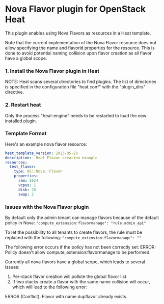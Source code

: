 Nova Flavor plugin for OpenStack Heat
=====================================

This plugin enables using Nova Flavors as resources in a Heat template.

Note that the current implementation of the Nova Flavor resource does not
allow specifying the name and flavorid properties for the resource.
This is done to avoid potential naming collision upon flavor creation as
all flavor have a global scope.

### 1. Install the Nova Flavor plugin in Heat

NOTE: Heat scans several directories to find plugins. The list of directories
is specified in the configuration file "heat.conf" with the "plugin_dirs"
directive.

### 2. Restart heat

Only the process "heat-engine" needs to be restarted to load the new installed
plugin.

### Template Format

Here's an example nova flavor resource:
```yaml
heat_template_version: 2013-05-23
description:  Heat Flavor creation example
resources:
  test_flavor:
    type: OS::Nova::Flavor
    properties:
      ram: 1024
      vcpus: 1
      disk: 20
      swap: 2
```

### Issues with the Nova Flavor plugin

By default only the admin tenant can manage flavors because of the default
policy in Nova: ```"compute_extension:flavormanage": "rule:admin_api"```

To let the possibility to all tenants to create flavors, the rule must be
replaced with the following: ```"compute_extension:flavormanage": ""```

The following error occurs if the policy has not been correctly set:
 ERROR: Policy doesn't allow compute_extension:flavormanage to be performed.

Currently all nova flavors have a global scope, which leads to several issues:
1. Per-stack flavor creation will pollute the global flavor list.
2. If two stacks create a flavor with the same name collision will occur,
which will lead to the following error:

 ERROR (Conflict): Flavor with name dupflavor already exists.

